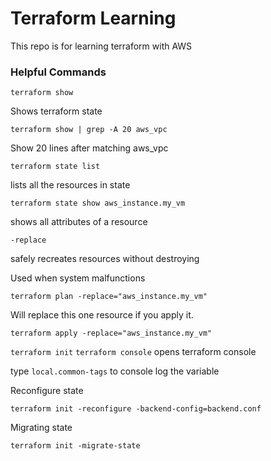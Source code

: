 
# Terraform Learning

This repo is for learning terraform with AWS

### Helpful Commands

`terraform show`

Shows terraform state

`terraform show | grep -A 20 aws_vpc`

Show 20 lines after matching aws_vpc

`terraform state list`

lists all the resources in state

`terraform state show aws_instance.my_vm`

shows all attributes of a resource

`-replace`

safely recreates resources without destroying

Used when system malfunctions

`terraform plan -replace="aws_instance.my_vm"`

Will replace this one resource if you apply it.

`terraform apply -replace="aws_instance.my_vm"`


`terraform init`
`terraform console`
opens terraform console

type `local.common-tags`
to console log the variable

Reconfigure state

`terraform init -reconfigure -backend-config=backend.conf`

Migrating state

`terraform init -migrate-state`
